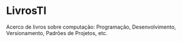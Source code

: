 # LivrosTI
Acerco de livros sobre computação: Programação, Desenvolvimento, Versionamento, Padrões de Projetos, etc.
